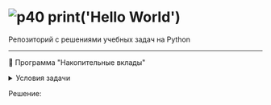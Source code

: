 # ![р40](https://github.com/Elena-Belova/print-Hello-World/assets/148638077/e966ff58-250a-4fae-9dc9-3d5907df7c1f) print('Hello World')
Репозиторий с решениями учебных задач на Python
<hr>

:large_blue_diamond: Программа "Накопительные вклады"
<details>
<summary>Условия задачи</summary>
 <p><blockquote><b>Дано:</b><ul><li>словарь per_cent с распределением процентных ставок по вкладам в различных банках (ключ — название банка, значение — процент)</li></ul><b>Задача:</b><ul><li>Написать программу, в результате которой будет сформирован список deposit значений — накопленные средства за год вклада в каждом из банков. На вход программы с клавиатуры вводится сумма money, которую человек планирует положить под проценты.</li><li>Добавить в программу поиск максимального значения и его вывод на экран в формате: Максимальная сумма, которую вы можете заработать — deposit.</li></ul> </blockquote></p>
</details>

 Решение:
 
